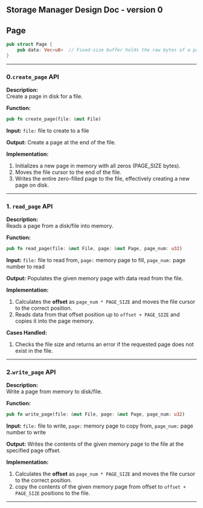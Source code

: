 ## Storage Manager Design Doc - version 0

## Page
```rust
pub struct Page {
    pub data: Vec<u8>  // Fixed-size buffer holds the raw bytes of a page (PAGE_SIZE = 8KB)
}
```

---

### 0.`create_page` API
**Description:**  
Create a page in disk for a file.

**Function:**  
```rust
pub fn create_page(file: &mut File)
```
**Input:** 
`file:` file to create to a file

**Output:** 
Create a page at the end of the file.

**Implementation:**
1. Initializes a new page in memory with all zeros (PAGE_SIZE bytes).
2. Moves the file cursor to the end of the file.
3. Writes the entire zero-filled page to the file, effectively creating a new page on disk.
---

### 1. `read_page` API
**Description:**  
Reads a page from a disk/file into memory.

**Function:**  
```rust
pub fn read_page(file: &mut File, page: &mut Page, page_num: u32)
```
**Input:** 
`file:` file to read from, 
`page:` memory page to fill, 
`page_num:` page number to read

**Output:** 
Populates the given memory page with data read from the file.

**Implementation:**
1. Calculates the **offset** as `page_num * PAGE_SIZE` and moves the file cursor to the correct position.
2. Reads data from that offset position up to `offset + PAGE_SIZE` and copies it into the page memory.

**Cases Handled:**
1. Checks the file size and returns an error if the requested page does not exist in the file.

---

### 2.`write_page` API
**Description:**  
Write a page from memory to disk/file.

**Function:**  
```rust
pub fn write_page(file: &mut File, page: &mut Page, page_num: u32)
```
**Input:** 
`file:` file to write, 
`page:` memory page to copy from, 
`page_num:` page number to write

**Output:** 
Writes the contents of the given memory page to the file at the specified page offset.

**Implementation:**
1. Calculates the **offset** as `page_num * PAGE_SIZE` and moves the file cursor to the correct position.
2. copy the contents of the given memory page from offset to `offset + PAGE_SIZE` positions to the file.

---



<!-- Few Design choices to consider:
1. In Read and Write page should we pass file name or File pointer.
2. Because in create page passing file name is better than passing file pointer. -->